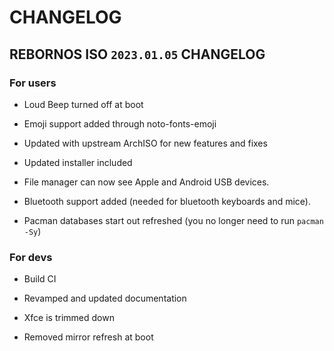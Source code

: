 # CHANGELOG

## REBORNOS ISO `2023.01.05` CHANGELOG

### For users

- Loud Beep turned off at boot
 
- Emoji support added through noto-fonts-emoji
 
- Updated with upstream ArchISO for new features and fixes
 
- Updated installer included

- File manager can now see Apple and Android USB devices.

- Bluetooth support added (needed for bluetooth keyboards and mice).

- Pacman databases start out refreshed (you no longer need to run `pacman -Sy`)

### For devs

- Build CI
 
- Revamped and updated documentation

- Xfce is trimmed down

- Removed mirror refresh at boot